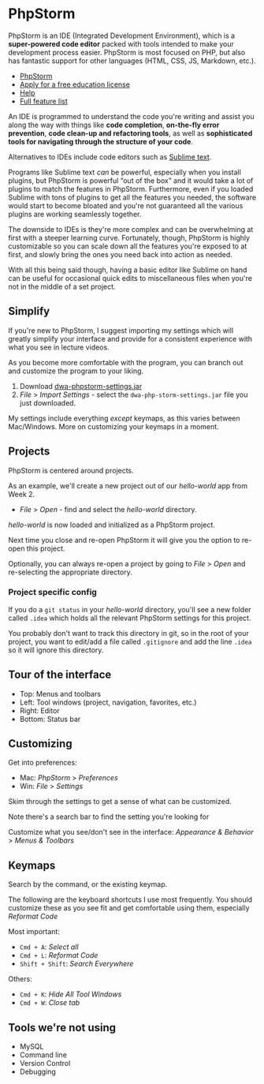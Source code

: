 # PhpStorm

PhpStorm is an IDE (Integrated Development Environment), which is a **super-powered code editor** packed with tools intended to make your development process easier. PhpStorm is most focused on PHP, but also has fantastic support for other languages (HTML, CSS, JS, Markdown, etc.). 

+ [PhpStorm](https://www.jetbrains.com/phpstorm)
+ [Apply for a free education license](https://www.jetbrains.com/student)
+ [Help](https://www.jetbrains.com/help/phpstorm/)
+ [Full feature list](https://www.jetbrains.com/phpstorm/features)

An IDE is programmed to understand the code you're writing and assist you along the way with things like **code completion**, **on-the-fly error prevention**, **code clean-up and refactoring tools**, as well as **sophisticated tools for navigating through the structure of your code**.

Alternatives to IDEs include code editors such as [Sublime text](https://www.sublimetext.com/3).

Programs like Sublime text *can* be powerful, especially when you install plugins, but PhpStorm is powerful &ldquo;out of the box&rdquo; and it would take a lot of plugins to match the features in PhpStorm. Furthermore, even if you loaded Sublime with tons of plugins to get all the features you needed, the software would start to become bloated and you're not guaranteed all the various plugins are working seamlessly together.

The downside to IDEs is they're more complex and can be overwhelming at first with a steeper learning curve. Fortunately, though, PhpStorm is highly customizable so you can scale down all the features you're exposed to at first, and slowly bring the ones you need back into action as needed. 

With all this being said though, having a basic editor like Sublime on hand can be useful for occasional quick edits to miscellaneous files when you're not in the middle of a set project. 


## Simplify
If you're new to PhpStorm, I suggest importing my settings which will greatly simplify your interface and provide for a consistent experience with what you see in lecture videos.

As you become more comfortable with the program, you can branch out and customize the program to your liking.

1. Download [dwa-phpstorm-settings.jar](https://github.com/susanBuck/dwa15-spring2018/raw/master/misc/dwa-phpstorm-settings.jar)
2. *File* > *Import Settings* - select the `dwa-php-storm-settings.jar` file you just downloaded.

My settings include everything *except* keymaps, as this varies between Mac/Windows. More on customizing your keymaps in a moment.


## Projects
PhpStorm is centered around projects.

As an example, we'll create a new project out of our *hello-world* app from Week 2.

+ *File* > *Open* - find and select the *hello-world* directory.

*hello-world* is now loaded and initialized as a PhpStorm project. 

Next time you close and re-open PhpStorm it will give you the option to re-open this project.

Optionally, you can always re-open a project by going to *File* > *Open* and re-selecting the appropriate directory. 

### Project specific config
If you do a `git status` in your *hello-world* directory, you'll see a new folder called `.idea` which holds all the relevant PhpStorm settings for this project.

You probably don't want to track this directory in git, so in the root of your project, you want to edit/add a file called `.gitignore` and add the line `.idea` so it will ignore this directory. 


## Tour of the interface
+ Top: Menus and toolbars
+ Left: Tool windows (project, navigation, favorites, etc.)
+ Right: Editor
+ Bottom: Status bar


## Customizing
Get into preferences:
+ Mac: *PhpStorm* > *Preferences*
+ Win: *File* > *Settings*

Skim through the settings to get a sense of what can be customized.

Note there's a search bar to find the setting you're looking for

Customize what you see/don't see in the interface:
*Appearance & Behavior* > *Menus & Toolbars*


## Keymaps
Search by the command, or the existing keymap.

The following are the keyboard shortcuts I use most frequently. You should customize these as you see fit and get comfortable using them, especially *Reformat Code* 

Most important:
+ `Cmd + A`: *Select all*
+ `Cmd + L`: *Reformat Code*
+ `Shift + Shift`: *Search Everywhere*

Others:
+ `Cmd + K`: *Hide All Tool Windows*
+ `Cmd + W`: *Close tab*


## Tools we're not using
+ MySQL
+ Command line
+ Version Control
+ Debugging

